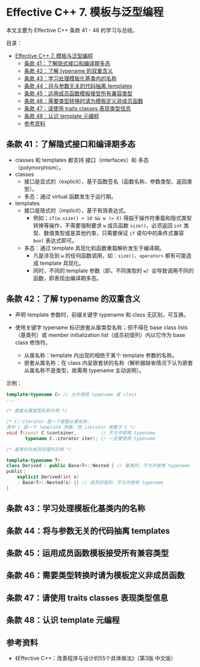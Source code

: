 # Effective C++ 7. 模板与泛型编程

本文主要为 Effective C++ 条款 41 - 48 的学习与总结。

目录：

- [Effective C++ 7. 模板与泛型编程](#effective-c-7-模板与泛型编程)
  - [条款 41：了解隐式接口和编译期多态](#条款-41了解隐式接口和编译期多态)
  - [条款 42：了解 typename 的双重含义](#条款-42了解-typename-的双重含义)
  - [条款 43：学习处理模板化基类内的名称](#条款-43学习处理模板化基类内的名称)
  - [条款 44：将与参数无关的代码抽离 templates](#条款-44将与参数无关的代码抽离-templates)
  - [条款 45：运用成员函数模板接受所有兼容类型](#条款-45运用成员函数模板接受所有兼容类型)
  - [条款 46：需要类型转换时请为模板定义非成员函数](#条款-46需要类型转换时请为模板定义非成员函数)
  - [条款 47：请使用 traits classes 表现类型信息](#条款-47请使用-traits-classes-表现类型信息)
  - [条款 48：认识 template 元编程](#条款-48认识-template-元编程)
  - [参考资料](#参考资料)

## 条款 41：了解隐式接口和编译期多态

* classes 和 templates 都支持 接口（interfaces）和 多态（polymorphism）。
* classes
  * 接口是显式的（explicit），基于函数签名（函数名称、参数类型、返回类型）。
  * 多态：通过 virtual 函数发生于运行期。
* templates
  * 接口是隐式的（implicit），基于有效表达式。
    * 例如：`if(w.size() > 10 && w != X)` 得益于操作符重载和隐式类型转换等操作，不需要强制要求 `w` 成员函数 `size()`，必须返回 `int` 类型、数值类型或是其他约束，只需要保证 `if` 语句中的条件式兼容 `bool` 表达式即可。
  * 多态：通过 template 具现化和函数重载解析发生于编译期。
    * 凡是涉及到 `w` 的任何函数调用，如：`size()`、`operator>` 都有可能造成 template 具现化。
    * 同时，不同的 template 参数（即，不同类型的 `w`）会导致调用不同的函数，即表现出编译期多态。

## 条款 42：了解 typename 的双重含义

* 声明 template 参数时，前缀关键字 typename 和 class 无区别，可互换。

* 使用关键字 typename 标识嵌套从属类型名称；但不得在 base class lists（基类列）或 member initialization list（成员初值列）内以它作为 base class 修饰符。
  * 从属名称：template 内出现的相依于某个 template 参数的名称。
  * 嵌套从属名称：在 class 内呈嵌套状的名称（解析器缺省情况下认为嵌套从属名称不是类型，故需用 typename 主动说明）。

示例：

```C++
template<typename C> // 允许使用 typename 或 class
...

/* 嵌套从属类型名称示例 */

/* C::iterator 是一个嵌套从属名称，
其中 C 是一个 template 参数，而 iterator 嵌套于 C */
void f(const C &container,         // 不允许使用 typename 
       typename C::iterator iter); // 一定要使用 typename

/* 基类列与成员初值列示例 */

template<typename T>
class Derived : public Base<T>::Nested { // 基类列，不允许使用 typename
public：
    explicit Derived(int x) 
    : Base<T>::Nested(x) {} // 成员初值列，不允许使用 typename
}
```

## 条款 43：学习处理模板化基类内的名称

## 条款 44：将与参数无关的代码抽离 templates

## 条款 45：运用成员函数模板接受所有兼容类型

## 条款 46：需要类型转换时请为模板定义非成员函数

## 条款 47：请使用 traits classes 表现类型信息

## 条款 48：认识 template 元编程

## 参考资料

* 《Effective C++：改善程序与设计的55个具体做法》（第3版 中文版）
